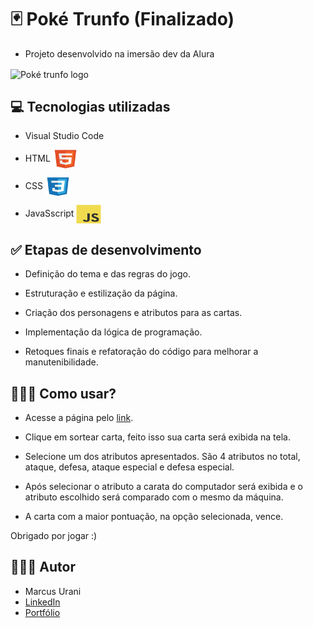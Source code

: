 # 🃏 Poké Trunfo (Finalizado)

- Projeto desenvolvido na imersão dev da Alura

<img  align="center" alt="Poké trunfo logo" src="https://imgur.com/YMFMGWO"/>

## 💻 Tecnologias utilizadas

- Visual Studio Code

- HTML <img align="center" alt="Marcus-HTML" height="30" width="40" src="https://raw.githubusercontent.com/devicons/devicon/master/icons/html5/html5-original.svg">

- CSS <img align="center" alt="Marcus-HTML" height="30" width="40" src="https://raw.githubusercontent.com/devicons/devicon/master/icons/css3/css3-original.svg">

- JavaSscript <img align="center" alt="Marcus-JS" height="30" width="40" src="https://raw.githubusercontent.com/devicons/devicon/master/icons/javascript/javascript-original.svg">

## ✅ Etapas de desenvolvimento

- Definição do tema e das regras do jogo.

- Estruturação e estilização da página.

- Criação dos personagens e atributos para as cartas.

- Implementação da lógica de programação.

- Retoques finais e refatoração do código para melhorar a manutenibilidade.

## 👨🏻‍💻 Como usar?

- Acesse a página pelo [link](https://pokemontrunfo.netlify.app).

- Clique em sortear carta, feito isso sua carta será exibida na tela.

- Selecione um dos atributos apresentados. São 4 atributos no total, ataque, defesa, ataque especial e defesa especial.

- Após selecionar o atributo a carata do computador será exibida e o atributo escolhido será comparado com o mesmo da máquina.

- A carta com a maior pontuação, na opção selecionada, vence.

Obrigado por jogar :)

## 🙋🏻‍♂️ Autor

- Marcus Urani
- [LinkedIn](https://linkedin.com/in/marcusurani)
- [Portfólio](https://marcusurani.netlify.app)

